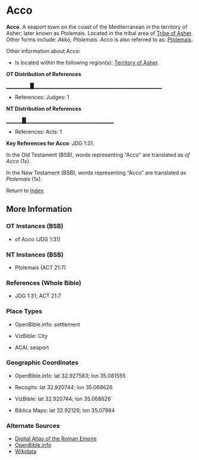 # Acco
**Acco**. 
A seaport town on the coast of the Mediterranean in the territory of Asher; later known as Ptolemais. 
Located in the tribal area of [Tribe of Asher](../../../groups/md/acai/Asher.md). 
Other forms include: 
*Akko*, *Ptolemais*. 
Acco is also referred to as: 
[Ptolemais](Ptolemais.md). 




Other information about Acco:


* Is located within the following region(s): 
[Territory of Asher](TerritoryOfAsher.md). 


**OT Distribution of References**

▁▁▁▁▁▁█▁▁▁▁▁▁▁▁▁▁▁▁▁▁▁▁▁▁▁▁▁▁▁▁▁▁▁▁▁▁▁▁
* References: Judges: 1

**NT Distribution of References**

▁▁▁▁█▁▁▁▁▁▁▁▁▁▁▁▁▁▁▁▁▁▁▁▁▁▁
* References: Acts: 1



**Key References for Acco**: 
JDG 1:31. 


In the Old Testament (BSB), words representing “Acco” are translated as 
*of Acco* (1x). 


In the New Testament (BSB), words representing “Acco” are translated as 
*Ptolemais* (1x). 


Return to [Index](00-Index.md)

## More Information

### OT Instances (BSB)

* of Acco (JDG 1:31)



### NT Instances (BSB)

* Ptolemais (ACT 21:7)



### References (Whole Bible)

* JDG 1:31; ACT 21:7


### Place Types

* OpenBible.info: settlement

* VizBible: City

* ACAI: seaport



### Geographic Coordinates

* OpenBible.info: lat 32.927583; lon 35.081555

* Recogito: lat 32.920744; lon 35.068626

* VizBible: lat 32.920744; lon 35.068626

* Biblica Maps: lat 32.92129; lon 35.07984



### Alternate Sources

* [Digital Atlas of the Roman Empire](https://imperium.ahlfeldt.se/places/21662)
* [OpenBible.info](https://www.openbible.info/geo/ancient/abc2af0)
* [Wikidata](http://www.wikidata.org/entity/Q92277123)



